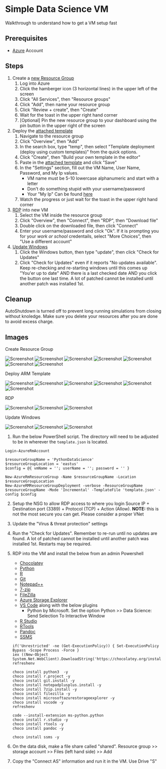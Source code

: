 # Simple Data Science VM

Walkthrough to understand how to get a VM setup fast

## Prerequisites

* [Azure](https://portal.azure.com) Account

## Steps

1. Create a [new Resource Group](#resource-group)
   1. Log into Azure
   2. Click the hamberger icon (3 horizontal lines) in the upper left of the screen
   3. Click "All Services", then "Resource groups"
   4. Click "Add", then name your resource group
   5. Click "Review + create", then "Create"
   6. Wait for the toast in the upper right hand corner
   7. [Optional] Pin the new resource group to your dashboard using the pin button in the upper right of the screen
2. Deploy the [attached template](#deploy-template)
   1. Navigate to the resource group
   2. Click "Overview", then "Add"
   3. In the search box, type "temp", then select "Template deployment (deploy using custom templates)" from the quick options.
   4. Click "Create", then "Build your own template in the editor"
   5. Paste in the [attached template](./template.json) and click "Save"
   6. In the "Settings" section, fill out the VM Name, User Name, Password, and My Ip values.
      * VM name must be 5-10 lowercase alphanumeric and start with a letter
      * Don't do something stupid with your username/password
      * Your "My Ip" Can be found [here](https://whatismyipaddress.com/)
   7. Watch the progress or just wait for the toast in the upper right hand corner
3. [RDP](#rdp) into new VM
   1. Select the VM inside the resource group
   2. Click "Overview", then "Connect", then "RDP", then "Download file"
   3. Double click on the downloaded file, then click "Connect"
   4. Enter your username/password and click "Ok". If it is prompting you for your _work or school_ credentails, select "More Choices", then "Use a different account"
4. [Update Windows](#update-windows)
   1. Click the Windows button, then type "update", then click "Check for Updates"
   2. Click "Check for Updates" even if it reports "No updates available".
      Keep re-checking and re-starting windows until this comes up "You'er up to date" AND there is a last checked date AND you click the button one last time.
      A lot of patched cannot be installed until another patch was installed 1st.

## Cleanup

AutoShutdown is turned off to prevent long running simulations from closing without knoledge.
Make sure you delete your resources after you are done to avoid excess charge.

## Images

<a name="resource-group" />
Create Resource Group

![Screenshot](resource-group-1.jpg?raw=true)
![Screenshot](resource-group-2.jpg?raw=true)
![Screenshot](resource-group-3.jpg?raw=true)
![Screenshot](resource-group-4.jpg?raw=true)
![Screenshot](resource-group-5.jpg?raw=true)
![Screenshot](resource-group-6.jpg?raw=true)
![Screenshot](resource-group-7.jpg?raw=true)

<a name="deploy-template" />
Deploy ARM Template

![Screenshot](deploy-template-1.jpg?raw=true)
![Screenshot](deploy-template-2.jpg?raw=true)
![Screenshot](deploy-template-3.jpg?raw=true)
![Screenshot](deploy-template-4.jpg?raw=true)
![Screenshot](deploy-template-5.jpg?raw=true)
![Screenshot](deploy-template-6.jpg?raw=true)

<a name="rdp" />
RDP

![Screenshot](rdp-1.jpg?raw=true)
![Screenshot](rdp-2.jpg?raw=true)
![Screenshot](rdp-3.jpg?raw=true)

<a name="update-windows" />
Update Windows

![Screenshot](update-windows-1.jpg?raw=true)
![Screenshot](update-windows-2.jpg?raw=true)
![Screenshot](update-windows-3.jpg?raw=true)



1. Run the below PowerShell script.
   The directory will need to be adjusted to be in wherever the `template.json` is located.

```{ps1}
Login-AzureRmAccount

$resourceGroupName = 'PythonDataScience'
$resourceGroupLocation = 'eastus'
$config = @{ vmName = ''; userName = ''; password = '' }

New-AzureRmResourceGroup -Name $resourceGroupName -Location $resourceGroupLocation
New-AzureRMResourceGroupDeployment -verbose -ResourceGroupName $resourceGroupName -Mode 'Incremental' -TemplateFile 'template.json' -config $config
```

2. Setup the NSG to allow RDP access to where you login
   Source IP + Destination port (3389) + Protocol (TCP) + Action (Allow).
   **NOTE:** this is not the most secure you can get.
   Please consider a proper VNet
3. Update the "Virus & threat protection" settings
4. Run the "Check for Updates".
   Remember to re-run until no updates are found.
   A lot of patched cannot be installed until another patch was installed 1st.
   Restarts may be required.
5. RDP into the VM and install the below from an admin Powershell
   * [Chocolatey](https://chocolatey.org/install)     
   * [Python](https://www.python.org/downloads/windows/)
   * [R](https://cran.r-project.org/bin/windows/base/)
   * [Git](https://gitforwindows.org/)
   * [Notepad++](https://notepad-plus-plus.org/download)
   * [7-zip](https://www.7-zip.org/)
   * [FileZilla](https://filezilla-project.org/download.php)
   * [Azure Storage Explorer](https://azure.microsoft.com/en-us/features/storage-explorer/)
   * [VS Code](https://code.visualstudio.com/Download) along with the below plugins
     * Python by Microsoft.
	   Set the option Python >> Data Science: Send Selection To Interactive Window
   * [R Studio](https://www.rstudio.com/products/rstudio/download/)
   * [RTools](https://cran.r-project.org/bin/windows/Rtools/)
   * [Pandoc](https://pandoc.org)
   * [SSMS](https://docs.microsoft.com/en-us/sql/ssms/sql-server-management-studio-ssms)
   
   ```{ps1}
   if('Unrestricted' -ne (Get-ExecutionPolicy)) { Set-ExecutionPolicy Bypass -Scope Process -Force }
   iex ((New-Object System.Net.WebClient).DownloadString('https://chocolatey.org/install.ps1'))
   refreshenv

   choco install python3  -y
   choco install r.project -y
   choco install git.install -y
   choco install notepadplusplus.install -y
   choco install 7zip.install -y
   choco install filezilla -y
   choco install microsoftazurestorageexplorer -y   
   choco install vscode -y
   refreshenv

   code --install-extension ms-python.python
   choco install r.studio -y
   choco install rtools -y
   choco install pandoc -y

   choco install ssms -y
   ```
6. On the data disk, make a file share called "shared".
   Resource group >> storage account >> Files (left hand side) >> Add
7. Copy the "Connect AS" information and run it in the VM.
   Use Drive "S"



